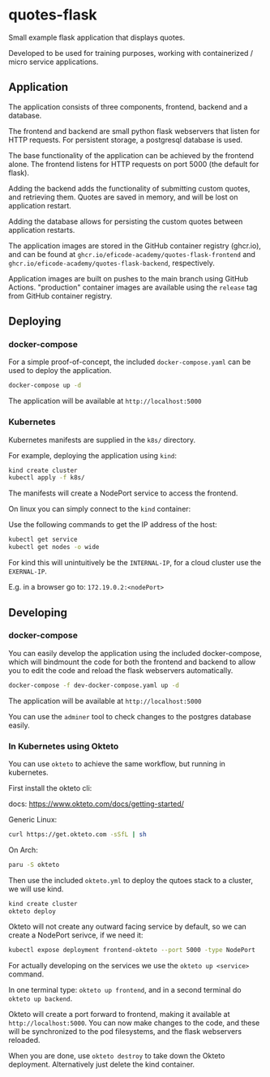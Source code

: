 # quotes-flask

Small example flask application that displays quotes.

Developed to be used for training purposes, working with containerized / micro service applications.

## Application

The application consists of three components, frontend, backend and a database.

The frontend and backend are small python flask webservers that listen for HTTP requests.
For persistent storage, a postgresql database is used.

The base functionality of the application can be achieved by the frontend alone. The frontend listens for HTTP requests on port 5000 (the default for flask).

Adding the backend adds the functionality of submitting custom quotes, and retrieving them. Quotes are saved in memory, and will be lost on application restart.

Adding the database allows for persisting the custom quotes between application restarts.

The application images are stored in the GitHub container registry (ghcr.io), and can be found at `ghcr.io/eficode-academy/quotes-flask-frontend` and `ghcr.io/eficode-academy/quotes-flask-backend`, respectively.

Application images are built on pushes to the main branch using GitHub Actions.
"production" container images are available using the `release` tag from GitHub container registry.

## Deploying

### docker-compose

For a simple proof-of-concept, the included `docker-compose.yaml` can be used to deploy the application.

```sh
docker-compose up -d
```

The application will be available at `http://localhost:5000`

### Kubernetes

Kubernetes manifests are supplied in the `k8s/` directory.

For example, deploying the application using `kind`:

```sh
kind create cluster
kubectl apply -f k8s/
```

The manifests will create a NodePort service to access the frontend.

On linux you can simply connect to the `kind` container:

Use the following commands to get the IP address of the host:

```sh
kubectl get service
kubectl get nodes -o wide
```

For kind this will unintuitively be the `INTERNAL-IP`, for a cloud cluster use the `EXERNAL-IP`.

E.g. in a browser go to: `172.19.0.2:<nodePort>`

## Developing

### docker-compose

You can easily develop the application using the included docker-compose, which will bindmount the code for both the frontend and backend to allow you to edit the code and reload the flask webservers automatically.

```sh
docker-compose -f dev-docker-compose.yaml up -d
```

The application will be available at `http://localhost:5000`

You can use the `adminer` tool to check changes to the postgres database easily.

### In Kubernetes using Okteto

You can use `okteto` to achieve the same workflow, but running in kubernetes.

First install the okteto cli:

docs: https://www.okteto.com/docs/getting-started/

Generic Linux:

```sh
curl https://get.okteto.com -sSfL | sh
```

On Arch:

```sh
paru -S okteto
```

Then use the included `okteto.yml` to deploy the qutoes stack to a cluster, we will use kind.

```sh
kind create cluster
okteto deploy
```

Okteto will not create any outward facing service by default, so we can create a NodePort serivce, if we need it:

```sh
kubectl expose deployment frontend-okteto --port 5000 -type NodePort
```

For actually developing on the services we use the `okteto up <service>` command.

In one terminal type: `okteto up frontend`, and in a second terminal do `okteto up backend`.

Okteto will create a port forward to frontend, making it available at `http://localhost:5000`.
You can now make changes to the code, and these will be synchronized to the pod filesystems, and the flask webservers reloaded.

When you are done, use `okteto destroy` to take down the Okteto deployment.
Alternatively just delete the kind container.
